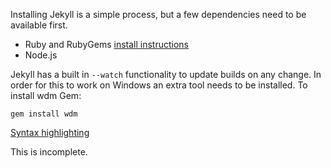 Installing Jekyll is a simple process, but a few dependencies need to be available first.

- Ruby and RubyGems [install instructions](/install-ruby-rails.md)
- Node.js

Jekyll has a built in `--watch` functionality to update builds on any change. In order for this to work on Windows an extra tool needs to be installed.
To install wdm Gem:
``` cli
gem install wdm
```

[Syntax highlighting](http://jekyll-windows.juthilo.com/3-syntax-highlighting/)

This is incomplete.
